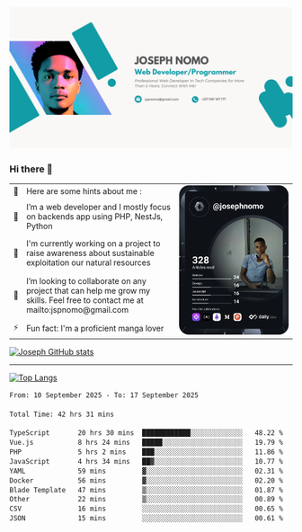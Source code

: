 ![Banner of my profile!](/Joseph_NOMO_NEW.png "Banner")

### Hi there 👋

<!--- | --  | 👋  | Here are some hints about me :                                                                                                 | <td rowspan=6><img src="/devcard.svg" width="400" alt="Joseph NOMO's Dev Card"/></td> |
| --- | --- | ------------------------------------------------------------------------------------------------------------------------------ | ------------------------------------------------------------------------------------- |
| --  | 🔭  | I’m a web developer and I mostly focus on backends app using PHP, NestJs, Python                                               |
| --  | 🦁  | I'm currently working on a project to raise awareness about sustainable exploitation our natural resources                     |
| --  | 👯  | I’m looking to collaborate on any project that can help me grow my skills. Feel free to contact me at mailto:jspnomo@gmail.com |
| --  | ⚡  | Fun fact: I'm a proficient manga lover                                                                                         |
--->

<table>
    <tr>
        <td width="1%">👋</td>
        <td width="55%">Here are some hints about me :</td>
        <td rowspan=6 width="44%"><img src="/devcard.svg" width="400" alt="Joseph NOMO's Dev Card"/></td>
    </tr>
    <tr>
        <td>🔭</td>
        <td>I’m a web developer and I mostly focus on backends app using PHP, NestJs, Python</td>
    </tr>
    <tr>
        <td>🦁</td>
        <td>I'm currently working on a project to raise awareness about sustainable exploitation our natural resources</td>
    </tr>
    <tr>
        <td>👯</td>
        <td>I’m looking to collaborate on any project that can help me grow my skills. Feel free to contact me at mailto:jspnomo@gmail.com</td>
    </tr>
    <tr>
        <td>⚡</td>
        <td>Fun fact: I'm a proficient manga lover</td>
    </tr>

</table>

[![Joseph GitHub stats](https://github-readme-stats-seven-sigma-53.vercel.app/api?username=Jspascal)](https://github.com/Jspascal/github-readme-stats)

---

[![Top Langs](https://github-readme-stats-seven-sigma-53.vercel.app/api/top-langs/?username=Jspascal&layout=compact)](https://github.com/Jspascal/github-readme-stats)

<!--START_SECTION:waka-->

```txt
From: 10 September 2025 - To: 17 September 2025

Total Time: 42 hrs 31 mins

TypeScript       20 hrs 30 mins  ████████████░░░░░░░░░░░░░   48.22 %
Vue.js           8 hrs 24 mins   █████░░░░░░░░░░░░░░░░░░░░   19.79 %
PHP              5 hrs 2 mins    ███░░░░░░░░░░░░░░░░░░░░░░   11.86 %
JavaScript       4 hrs 34 mins   ██▓░░░░░░░░░░░░░░░░░░░░░░   10.77 %
YAML             59 mins         ▓░░░░░░░░░░░░░░░░░░░░░░░░   02.31 %
Docker           56 mins         ▓░░░░░░░░░░░░░░░░░░░░░░░░   02.20 %
Blade Template   47 mins         ▒░░░░░░░░░░░░░░░░░░░░░░░░   01.87 %
Other            22 mins         ▒░░░░░░░░░░░░░░░░░░░░░░░░   00.89 %
CSV              16 mins         ░░░░░░░░░░░░░░░░░░░░░░░░░   00.65 %
JSON             15 mins         ░░░░░░░░░░░░░░░░░░░░░░░░░   00.61 %
```

<!--END_SECTION:waka-->
